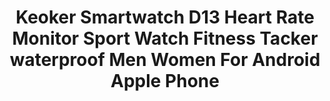 ---
templateKey: product-page-template
featuredImage: >-
  ../../../static/img/33006553382_0Keoker-Smartwatch-D13-Heart-Rate-Monitor-Sport-Watch-Fitness-Tacker-waterproof-Men-Women-For-Android-Apple.jpg
price: 12.78
id: '33006553382'
title: >-
  Keoker Smartwatch  D13 Heart Rate Monitor Sport Watch  Fitness Tacker
  waterproof Men Women For Android Apple Phone
images:
  - >-
    ../../../static/img/33006553382_0Keoker-Smartwatch-D13-Heart-Rate-Monitor-Sport-Watch-Fitness-Tacker-waterproof-Men-Women-For-Android-Apple.jpg
  - >-
    ../../../static/img/33006553382_1Keoker-Smartwatch-D13-Heart-Rate-Monitor-Sport-Watch-Fitness-Tacker-waterproof-Men-Women-For-Android-Apple.jpg
  - >-
    ../../../static/img/33006553382_2Keoker-Smartwatch-D13-Heart-Rate-Monitor-Sport-Watch-Fitness-Tacker-waterproof-Men-Women-For-Android-Apple.jpg
  - >-
    ../../../static/img/33006553382_3Keoker-Smartwatch-D13-Heart-Rate-Monitor-Sport-Watch-Fitness-Tacker-waterproof-Men-Women-For-Android-Apple.jpg
  - >-
    ../../../static/img/33006553382_4Keoker-Smartwatch-D13-Heart-Rate-Monitor-Sport-Watch-Fitness-Tacker-waterproof-Men-Women-For-Android-Apple.jpg
  - >-
    ../../../static/img/33006553382_5Keoker-Smartwatch-D13-Heart-Rate-Monitor-Sport-Watch-Fitness-Tacker-waterproof-Men-Women-For-Android-Apple.jpg
options:
  - title: Color
    options:
      - optionId: '14:193'
        src: ../../../static/img/33006553382_Color_0_0.jpg
        text: Black
      - optionId: '14:175'
        src: ../../../static/img/33006553382_Color_0_1.jpg
        text: Green
      - optionId: '14:10'
        src: ../../../static/img/33006553382_Color_0_2.jpg
        text: Red
      - optionId: '14:173'
        src: ../../../static/img/33006553382_Color_0_3.jpg
        text: Blue
      - optionId: '14:496'
        src: ../../../static/img/33006553382_Color_0_4.jpg
        text: Purple
  - title: Ships From
    options:
      - optionId: '200007763:201336100'
        text: China
variants:
  - skuAttr: '14:193;200007763:201336100'
    pricing: '10.65'
    discount: '7.99'
    combinedAttributes:
      - '14:193'
      - '200007763:201336100'
  - skuAttr: '14:10;200007763:201336100'
    pricing: '10.65'
    discount: '7.99'
    combinedAttributes:
      - '14:10'
      - '200007763:201336100'
  - skuAttr: '14:173;200007763:201336100'
    pricing: '10.65'
    discount: '7.99'
    combinedAttributes:
      - '14:173'
      - '200007763:201336100'
  - skuAttr: '14:175;200007763:201336100'
    pricing: '10.65'
    discount: '7.99'
    combinedAttributes:
      - '14:175'
      - '200007763:201336100'
  - skuAttr: '14:496;200007763:201336100'
    pricing: '10.65'
    discount: '7.99'
    combinedAttributes:
      - '14:496'
      - '200007763:201336100'
tags:
  - Function
  - >-
    Passometer,Sleep Tracker,Power Reserve,Push Message,Heart Rate Tracker,Alarm
    Clock,Month,Fitness Tracker,Message Reminder,Week,Call Reminder
  - Language
  - >-
    Russian,Portuguese,Spanish,English,German,Arabic,Italian,Japanese,Dutch,Turkish,French
  - Compatibility
  - All Compatible
  - Type
  - On Wrist
  - System
  - None
  - ROM
  - <128MB
  - RAM
  - <128MB
  - Rear Camera
  - None
  - Battery Capacity
  - <120mAh
  - Network Mode
  - None
  - Waterproof Grade
  - Life Waterproof
  - Band Material
  - Silica Gel
  - Case Material
  - Alloy
  - Screen Shape
  - Square
  - Application Age Group
  - Adult
  - Style
  - Sport
  - Movement Type
  - Electronic
  - Display Size
  - 1.3inch
  - Resolution
  - 240*240
  - CPU Manufacturer
  - Mediatek
  - CPU Model
  - NRF52832
  - Brand Name
  - keoker
meta: {}
description: ''
---